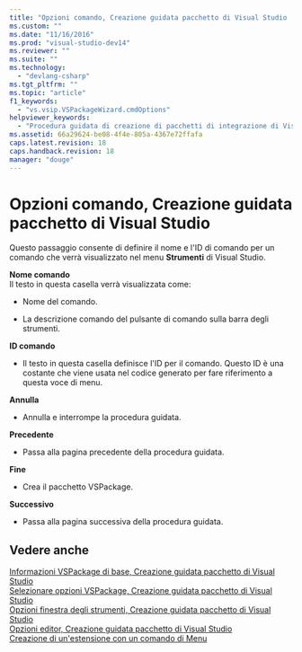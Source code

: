 ```yaml
---
title: "Opzioni comando, Creazione guidata pacchetto di Visual Studio | Microsoft Docs"
ms.custom: ""
ms.date: "11/16/2016"
ms.prod: "visual-studio-dev14"
ms.reviewer: ""
ms.suite: ""
ms.technology: 
  - "devlang-csharp"
ms.tgt_pltfrm: ""
ms.topic: "article"
f1_keywords: 
  - "vs.vsip.VSPackageWizard.cmdOptions"
helpviewer_keywords: 
  - "Procedura guidata di creazione di pacchetti di integrazione di Visual Studio, opzioni comando"
ms.assetid: 66a29624-be08-4f4e-805a-4367e72ffafa
caps.latest.revision: 18
caps.handback.revision: 18
manager: "douge"
---
```

# Opzioni comando, Creazione guidata pacchetto di Visual Studio
Questo passaggio consente di definire il nome e l'ID di comando per un comando che verrà visualizzato nel menu **Strumenti** di Visual Studio.  
  
 **Nome comando**  
 Il testo in questa casella verrà visualizzata come:  
  
-   Nome del comando.  
  
-   La descrizione comando del pulsante di comando sulla barra degli strumenti.  
  
 **ID comando**  
 -   Il testo in questa casella definisce l'ID per il comando. Questo ID è una costante che viene usata nel codice generato per fare riferimento a questa voce di menu.  
  
 **Annulla**  
 -   Annulla e interrompe la procedura guidata.  
  
 **Precedente**  
 -   Passa alla pagina precedente della procedura guidata.  
  
 **Fine**  
 -   Crea il pacchetto VSPackage.  
  
 **Successivo**  
 -   Passa alla pagina successiva della procedura guidata.  
  
## Vedere anche  
 [Informazioni VSPackage di base, Creazione guidata pacchetto di Visual Studio](../misc/basic-vspackage-information-visual-studio-package-wizard.md)   
 [Selezionare opzioni VSPackage, Creazione guidata pacchetto di Visual Studio](../misc/select-vspackage-options-visual-studio-package-wizard.md)   
 [Opzioni finestra degli strumenti, Creazione guidata pacchetto di Visual Studio](../misc/tool-window-options-visual-studio-package-wizard.md)   
 [Opzioni editor, Creazione guidata pacchetto di Visual Studio](../misc/editor-options-visual-studio-package-wizard.md)   
 [Creazione di un'estensione con un comando di Menu](../extensibility/creating-an-extension-with-a-menu-command.md)